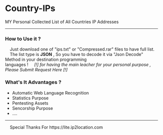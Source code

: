# Country-IPs
MY Personal Collected List of All Countries IP Addresses<br>
<hr>
<h3>How to Use it ?</h3>
&nbsp;&nbsp;&nbsp;&nbsp;Just download one of "ips.txt" or "Compressed.rar" files to have full list.<br>
&nbsp;&nbsp;&nbsp;&nbsp;The list type is <b>JSON</b> , So you have to decode it via "Json Decode" Method in your destination programming<br> languages !
&nbsp;&nbsp;&nbsp;&nbsp;<i>[!] for having the main leacher for your personal purpose , Please Submit Request Here [!]</i><br>
<h3>What's It Advantages ?</h3>
<ul>
  <li>Automatic Web Language Recognition</li>
  <li>Statistics Purpose</li>
  <li>Pentesting Assets</li>
  <li>Sencorship Purpose</li>
  <li> ....</li>
</ul>
<hr>
&nbsp;&nbsp;&nbsp;&nbsp;Special Thanks For https://lite.ip2location.com
